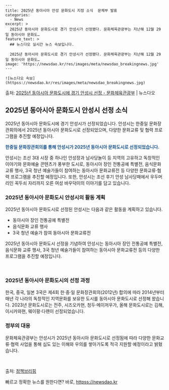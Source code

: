     ---
    title: 2025년 동아시아 안성 문화도시 지정 소식  문체부 발표
    categories:
      - News
    excerpt: >
      2025년 동아시아 문화도시로 경기 안성시가 선정됐다. 문화체육관광부는 지난해 12월 29일 동아시아 문화도…
    feature_text: >
      ## 뉴스다오 실시간 뉴스 속보입니다.
    
      2025년 동아시아 문화도시로 경기 안성시가 선정됐다. 문화체육관광부는 지난해 12월 29일 동아시아 문화도…
    image: 'https://newsdao.kr/res/images/meta/newsdao_breakingnews.jpg'
    ---
    
    ![뉴스다오 속보](httpss://newsdao.kr/res/images/meta/newsdao_breakingnews.jpg)

<p>출처: <a href="httpss://newsdao.kr/2937" rel="dofollow">2025년 동아시아 문화도시에 경기 안성시 선정 - 문화체육관광부</a> | 뉴스다오</p>

<h2 data-ke-size="size26">2025년 동아시아 문화도시 안성시 선정 소식</h2>
2025년 동아시아 문화도시에 경기 안성시가 선정되었습니다. 안성시는 한중일 문화장관회의에서 2025년 동아시아 문화도시로 선정되었으며, 다양한 문화교류 및 협력 프로그램을 추진할 예정입니다.

<p data-ke-size="size16"><b><span style="color: #1a5490;">한중일 문화장관회의를 통해 안성시가 2025년 동아시아 문화도시로 선정되었습니다.</span></b></p>

안성시는 조선 3대 시장 중 하나인 안성장과 남사당놀이 등 지역의 고유하고 독창적인 이야기와 문화예술 콘텐츠가 풍부한 도시로, 동아시아 장인 전통공예 특별전, 음식문화 교류 행사, 3국 청년 예술가들이 참여하는 동아시아 문화교류전 등 다양한 문화교류·협력 프로그램을 추진할 예정입니다. 또한, 안성시는 조선 후기 안성 남사당패에서 우두머리인 꼭두쇠 자리까지 오른 여성 바우덕이의 이야기를 담고 있습니다.

<h3 data-ke-size="size20">2025년 동아시아 문화도시 안성시의 활동 계획</h3>
2025년 동아시아 문화도시로 선정된 안성시는 다음과 같은 활동을 계획하고 있습니다.

<ul>
  <li>동아시아 장인 전통공예 특별전</li>
  <li>음식문화 교류 행사</li>
  <li>3국 청년 예술가 참여 동아시아 문화교류전</li>
</ul>

2025년 동아시아 문화도시 선정을 기념하여 안성시는 동아시아 장인 전통공예 특별전, 음식문화 교류 행사, 3국 청년 예술가들이 참여하는 동아시아 문화교류전 등의 다양한 프로그램을 추진할 예정입니다.

<p data-ke-size="size16">&nbsp;</p>

<h3 data-ke-size="size20">2025년 동아시아 문화도시의 선정 과정</h3>
한국, 중국, 일본 3국은 제4회 한·중·일 문화장관회의(2012년) 합의에 따라 2014년부터 매년 각 나라의 독창적인 지역문화를 보유한 도시를 동아시아 문화도시로 선정해 왔습니다. 2023년 문화도시로는 전주, 시즈오카현, 청두·메이저우가, 올해 문화도시로는 김해, 이시카와현, 웨이팡·다롄이 선정되었습니다.

<h3 data-ke-size="size20">정부의 대응</h3>
문화체육관광부는 안성시가 2025년 동아시아 문화도시로 선정됨에 따라 다양한 문화교류·협력 사업을 통해 심도 있는 이해와 우의를 쌓아가도록 적극 지원할 예정이라고 밝혔습니다.

<p data-ke-size="size16">&nbsp;</p>

출처: <a href="httpss://newsdao.kr/2937">정책브리핑</a>
 

빠르고 정확한 뉴스를 원한다면? 바로, <a href="httpss://newsdao.kr" rel="dofollow">httpss://newsdao.kr</a>


    
